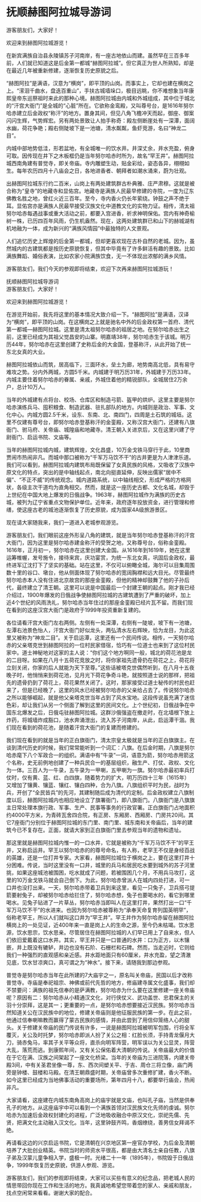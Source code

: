 # 抚顺赫图阿拉城导游词  
游客朋友们，大家好！  

欢迎来到赫图阿拉城游览！  

在新宾满族自治县永陵镇苏子河南岸，有一座古地依山而建。虽然早在三百多年前，人们就已知道这是后金第一都城“赫图阿拉城”。但它真正为世人所熟知，却是在最近几年被重新修建，逐渐恢复历史原貌之后。  

“赫图阿拉”是满语，汉意为“横岗”，即平顶的山岗。而事实上，它却也建在横岗之上。“潆洄千曲水，盘迭百重山”，手扶古城墙垛口，极目远眺，你不难想象当年康熙皇帝东巡祭祖时来此的那种心境。赫图阿拉城由内城和外城组成，其中位于城北的“汗宫大衙门”是全城的“心脏”所在。它欲称金鸾殿，又叫尊号台，是1616年努尔哈赤建立后金政权“称汗”的地方。置身其间，但见八角飞檐冲天而起，御座、御案闪闪生辉，气势辉宏。另有两处景致让人拍手称奇：殿左侧断崖处有一深潭，面阔水幽，荷花争艳；殿右侧陡坡下是一池塘，清水粼粼，鱼虾竞游，名曰“神龙二目”。  

内城中部地势低洼，形若盆地，有全城唯一的饮水井。井深丈余，井水充盈，俯身可取。因传现在井下之木板框仍是当年努尔哈赤时所为，故名“罕王井”。赫图阿拉城西南角建有普觉寺，即关帝庙。寺内雕塑生动，贴金彩绘，姿态各异，栩栩如生。每年农历四月十八庙会之日，各地进香者、朝拜者如潮水涌来，蔚为壮观。  

出赫图阿拉城东行约二百米，山岗上有两处建筑群古朴典雅、庄严肃穆。这就是被合称为“皇寺”的地藏寺和显佑宫。地藏寺是满族人民最早修建的寺院，一度为辽东佛教名胜之地，曾红火近三百年。至今，寺内香火仍长年萦绕。钟鼓之声不绝于耳。显佑宫亦是满族人民最早接受汉族文化中道教文化的实物力证。相传，清太祖努尔哈赤每遇战事或重大活动之前，都要入宫进香，祈求神明保佑。宫内有神奇榆树一株，已历四百年风雨，仍生机盎然。现在，这两处建筑群已和山下的赫城湖有机地融为一体，成为新兴的“满族风情园”中最独特的人文景观。  

人们追忆历史上辉煌的后金第一都城，但却更喜欢现在古朴自然的老城。因为，虽然城内的古建筑都是按历史原貌恢复，但其中毕竟有了许多鲜活有趣的景致。比如满族舞蹈、婚俗表演，比如农家小院满族饮食，无一不体现出浓郁的满乡风情。  

游客朋友们，我们今天的参观即将结束，欢迎下次再来赫图阿拉城游玩！  

抚顺赫图阿拉城导游词  
游客朋友们，大家好！  

欢迎来到赫图阿拉城游览！  

在游览开始前，我先将这里的基本情况大致介绍一下。“赫图阿拉”是满语，汉译为“横岗”，即平顶的山岗。在这横岗之上就是驰名中外的后金政权第一首府、清代第一都城—赫图阿拉城。这里是清太祖努尔哈赤的祖居之地。在努尔哈赤出生之前，这里已经成为其祖父觉昌安的山寨。明嘉靖38年，努尔哈赤生于该城。明万历44年，努尔哈赤在这里创建了史称后金的大金国，登基称汗，从此开始了统一东北女真的大业。  

赫图阿拉城依山而筑，居高临下，三面环水，垒土为廊，地势南高北低，具有易守难攻之势。分内外两城，方圆5千米。内城建于明万历31年，外城建于万历33年。内城主要住着努尔哈赤的眷属、亲戚，外城住着他的精锐部队，全城居住2万余户，总计10万人。  

当年的外城建有点将台、校场、仓库区和制造弓箭、盔甲的烘炉。这里主要是努尔哈赤演练兵马、囤积粮食、制造武器、驻扎部队的地方。内城则是政治、军事、文化中心。内城方圆2.5千米，设东、东南、北、南四门，四周是土石筑的城垣。这里不仅建有尊号台，即努尔哈赤登基称汗的金銮殿，又称汉宫大衙门，还建有八旗衙门、驸马府、关帝庙、城隍庙和地藏寺。清王朝入关进京后，又在这里兴建了守尉衙门、启运书院、文庙等。  

当年的赫图阿拉城内城，建筑辉煌，文化昌盛，10万金戈铁马穿行于此，10里商贾闹市热闹非凡。而城中那口被称为“千军万马饮不干”的古井更是为人津津乐道。我们可以看到，赫图阿拉城内建筑布局既保留了女真民族的风格，又吸收了汉族中原文化的特点，突出的是中轴线起点，南北向挺直延伸，反映出儒家“居中不偏”、“不正不威”的传统观念。城内道路系统，以中轴线相交，形成严格的方格网状，各级主次干道均为直角相交。然而，就是这一座历史古都、文化名城，却毁于上世纪在中国大地上爆发的日俄战争。1963年，赫图阿拉城作为满族的历史古城，被列为辽宁省重点文物保护单位。近年来，政府逐年投放资金，进行管理和修缮，使这座古老的城池逐渐恢复了历史原貌，成为国家4A级旅游景区。  

现在请大家随我来，我们一道进入老城参观游览。  

游客朋友们，我们眼前这座外形呈八角的建筑，就是当年努尔哈赤登基称汗的汗宫大衙门，因为这里是努尔哈赤建金称汗的受贺之地，又称尊号台，俗称金銮殿。1616年，正月初一，努尔哈赤在这里创建大金国。从1616年到1619年，她在这里运筹帷幄，发号施令，接待来宾，庆功宴赏，为统一东北女真，巩固后金政权，最终进军辽沈打下了坚实的基础。站在这里，不仅可以俯瞰全城，海尔可以目集周围数十里的谷口、墩台，他从侧面体现了努尔哈赤的宽阔胸襟和远大目光。尽管最终努尔哈赤本人没有住进北京故宫的那座金銮殿，但他的精神却鼓舞了他的子孙后代，最终建立了清王朝。这里可以说是中国最后一个封建王朝的起点。刚才我已经介绍过，1900年爆发的日俄战争使赫图阿拉城的古建筑遭到了严重的破坏，加上近4个世纪的风雨洗礼，努尔哈赤当年住过的那座金銮殿已经片瓦不留。而我们现在看到的这座汉宫大衙门是政府于1999年投资重新复建的。  

各位请看汗宫大衙门左右两侧。左侧有一处深潭，右侧有一陡坡，坡下有一池塘，左潭右池景色怡人，汗宫大衙门好似龙头，两弘清水左右辉映，恰为龙目，为此这里又被称为“神龙二目”。关于启运潭，这里还有一个民间传说。相传，一天努尔哈赤的父亲塔克世到赫图阿拉的一位村民家借宿，恰巧有一位道士也来到了这位村民家中。道士神秘地对这家的主人说：“你们这个地方啊同一般，城北的荷花池是龙的二目呀。如果在八月十五荷花竞放之时，将你家祖先遗骨扔在荷花之上，荷花将立刻关闭，你家的后人就能为天下至尊。”这些话被塔克世偶然听到，在八月十五夜晚子时，他悄悄来到荷花池，见月光下荷花争奇斗艳，就按照道士说的那样，把祖先的遗骨扔到了荷花上，荷花果然关闭了。这时，那家接受过道士秘传的村民也赶来了，但是已经晚了，这里的风水已经被努尔哈赤的父亲给占去了。传说努尔哈赤之所以能够崛起，就是他父亲塔克世当年占到了风水宝地。这段传说虽充满了迷信色彩，却让我们从另一个侧面了解到这里的民间文化。上个世纪初，日俄战争在中国东北爆发之后，日俄屯驻赫图阿拉城。这群沙俄强盗在撤走时，在北墙根下放上炸药，将城墙炸成豁口，池水奔涌泄出，流入苏子河南岸，从此，启运潭干涸。我们现在看到的荷花池，是随着汗宫大衙门的复建而修建的。  

我们现在看到的就是当年的正白旗衙门，清太宗皇太极就是当年的正白旗旗主。在谈到清代历史的时候，我们常常能听到一个词汇：八旗。在后金时期，八旗是努尔哈赤麾下八个军政合一的组织。满语中有“牛录”一词，语意为箭，努尔哈赤用箭这个名称，史无前例地创建了一种兵民合一的基层组织，融生产、打仗、政权、文化为一体。三百人为一牛录，五牛录为一甲喇，五甲喇为一旗。努尔哈赤最初率兵打仗时，仅有黄、蓝、红、白四旗，随着势力的扩大，明万历四十三年（1615年）又增加了镶黄、镶蓝、镶红、镶白四种，合为八旗。八旗组织平时为民，战时为兵，开创了“全民皆兵”的先河，其建制随后成为清代的定制。后金政权建立八旗制度以后，赫图阿拉城内也相应地设立了旗署衙门，即八旗衙门。八旗衙门是八旗旗主日常处理本旗行政、军事、生产、民事等事务的行政官署。正白旗衙门占地面积约4000平方米，为青砖瓦舍四合院，有正房、东厢房、西厢房、门房共20间。其它7座衙门分别位于赫图阿拉城的东门里、南门里、城东南和关帝庙后，当年的建筑今已不复存在。正面，就请大家到正白旗衙门里去参观当年的遗物和遗址。  

那这里就是赫图阿拉城内惟一的一口水井，它就是被称为“千军万马饮不干”的罕王井，又称启运井。罕王以努尔哈赤的的尊号命名，有人称，老罕王不仅是身经百战的英雄，还是一位打井专家。大家看，赫图阿拉城位于横岗之上，要在这里打井十分困难。传说，当时这里没有一口井，城里的兵马和居民吃水要到城外的苏子河里挑，如果这座城池被围困，吃水就成了问题，若被围困几个月，不用兵马攻打，这里的10万金戈铁马就会自己倒下。为此，努尔哈赤曾派人在城内四处打进，可一口井也没打出来。一天，努尔哈赤带着卫兵到来这里，看见一只兔子，卫兵搭弓提箭要射兔子，却被努尔哈赤给拦住了，努尔哈赤想，兔子也要喝水的，看它到哪里喝水。见兔子钻进了一片草丛，努尔哈赤当即叫人在这里打井，果然打出一口“千军万马饮不干”的水进来。也因为努尔哈赤被尊称为“承奉天命复育列国英明罕”，俗称老罕王，所以人们就叫这口井为“罕王井”。罕王井作为努尔哈赤留在赫图阿拉横岗上的一处见证，近400年来一直是岗上人的生命之源，至今仍未枯竭。饮水思源，饮水思宗，饮水思亲。尽管居住在赫图阿拉城的人们早已用上了自来水，但人们依旧爱戴着这口水井。其实，罕王井只是一口普通的水井：口为正方，以木镶嵌，井上既没有辘轳，井边也没有石阶、石栅栏和石碑。然而，当走近时，它则给我们一种强烈的直观感和亲近感。井水距地面只有60厘米，井水充盈，望之清澈见底，饮水甘凉爽口，真可谓之为“神水”。接下来，请随我到那边参观。  

普觉寺是努尔哈赤当年在此所建的7大庙宇之一，原名叫关帝庙，民国以后才改称普觉寺。寺庙是奉祀祖宗、神佛或前代先哲的地方，修庙建寺属文化盛事，我们却不禁要问：满族的祖先信奉的是萨满教，努尔哈赤为什么要在这里修建一座关帝庙呢？原因有二：努尔哈赤从小精通汉文化，对行侠仗义、武功盖世、忠君保主的关羽十分崇拜，这是其一；更重要的一点，是努尔哈赤想要接近汉民族。努尔哈赤当然知道关公在汉民族中的地位，修建关帝庙则是他征服民族的第一步。在此之前，他通过信奉喇嘛教而赢得了蒙古民族的感情，并由此尝到了用信仰笼络人心的甜头。关于修建关帝庙的民门传说有许多，一说是赫图阿拉城被明军包围，行将全军覆灭，关公及时托梦，努尔哈赤即派人扮了关公之相：红脸长须，手持青龙偃月大刀，骑赤兔马，率其子关平等众将，直杀向明军阵营，明军误以为关公显灵，阵营大乱，落荒而逃。到康熙年间，又有关公保佑着大清朝的传说。关帝庙最大的价值在于它在满、汉族之间架起了一座文化桥梁。当年的关帝庙为三进院落，内建关帝殿3间，中有关圣君坐像一尊，东、西次间塑关平、于吉、周仓三将立像，庙门两旁是钟楼、鼓楼和马殿。在清王朝鼎盛时期，关帝庙曾多次重修扩建，香火不断。如今这里已经成为当地佛事活动的重要场所，第年四月十八，都要举行庙会，热闹非凡。  

大家请看，这座建在内城东南角高岗上的庙宇就是文庙，也叫孔子庙，当然是供奉孔子的地方。从这座庙宇中可以看到一个满族首领对汉民族文化先师的虔诚。努尔哈赤为加速后金政权封建化的进程，广泛地吸收融合中原汉文化，崇祀先儒、先贤，把满文化主动融入汉文化。当年，这里钟鼓齐鸣，香烟缭绕，善男信女拜谒不绝。  

再请看这边的兴京启运书院，它是清朝在兴京地区第一座官办学校，为后金及清朝培养了大批创业精英。书院当时的师资水平很高，都是由大清名士亲自任教，八旗子弟及汉蒙儿童争相入学，盛极一时。光绪二十一年（1895年），书院毁于日俄战争，1999年恢复历史原貌，供游人参观、游览。  

游客朋友们，我们的参观即将结束，大家可以买些有意义的纪念品，把老城人民的情思带回你现在工作和生活的地方。我真诚地希望您带着您的家人、亲戚和朋友，找点空闲常来看看。谢谢大家的配合。  

<!-- Last processed: 2025-07-22 03:44:20 -->
